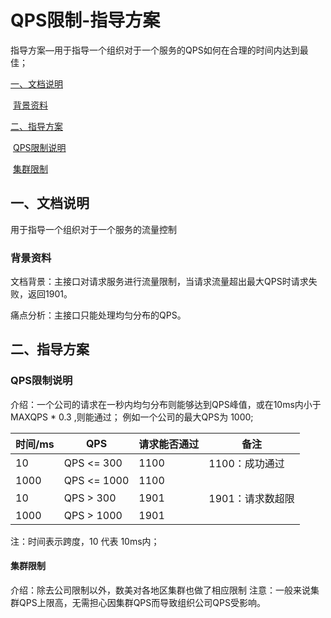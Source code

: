 # QPS限制-指导方案

指导方案—用于指导一个组织对于一个服务的QPS如何在合理的时间内达到最佳；

 [一、文档说明](#QPS限制-指导方案-一、文档说明) 

​		[背景资料](#QPS限制-指导方案-背景资料)

 [二、指导方案](#QPS限制-指导方案-二、指导方案) 

​		[QPS限制说明](#QPS限制-指导方案-QPS限制说明) 

​		 [集群限制](#QPS限制-指导方案-集群限制)

## 一、文档说明

用于指导一个组织对于一个服务的流量控制



### **背景资料**

文档背景：主接口对请求服务进行流量限制，当请求流量超出最大QPS时请求失败，返回1901。

痛点分析：主接口只能处理均匀分布的QPS。



## 二、指导方案

### QPS限制说明

介绍：一个公司的请求在一秒内均匀分布则能够达到QPS峰值，或在10ms内小于 MAXQPS * 0.3 ,则能通过； 
例如一个公司的最大QPS为 1000;

| 时间/ms | QPS         | 请求能否通过 | 备注             |
| ------- | ----------- | ------------ | ---------------- |
| 10      | QPS <= 300  | 1100         | 1100：成功通过   |
| 1000    | QPS <= 1000 | 1100         |                  |
| 10      | QPS > 300   | 1901         | 1901：请求数超限 |
| 1000    | QPS > 1000  | 1901         |                  |


注：时间表示跨度，10 代表 10ms内；



#### 集群限制

介绍：除去公司限制以外，数美对各地区集群也做了相应限制 
注意：一般来说集群QPS上限高，无需担心因集群QPS而导致组织公司QPS受影响。 